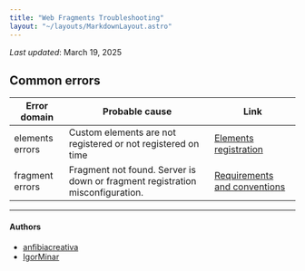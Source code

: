 ```yaml
---
title: "Web Fragments Troubleshooting"
layout: "~/layouts/MarkdownLayout.astro"
---
```


_Last updated_: March 19, 2025

## Common errors

| Error domain    | Probable cause                                                                | Link                                                                                           |
| --------------- | ----------------------------------------------------------------------------- | ---------------------------------------------------------------------------------------------- |
| elements errors | Custom elements are not registered or not registered on time                  | <a href="/documentation/elements">Elements registration</a>                                    |
| fragment errors | Fragment not found. Server is down or fragment registration misconfiguration. | <a href="/documentation/gateway#requirements-and-conventions">Requirements and conventions</a> |

---

#### Authors

<ul class="authors">
	<li class="author">
		<a href="https://github.com/anfibiacreativa">anfibiacreativa</a>
	</li>
	<li class="author">
		<a href="https://github.com/igorminar">IgorMinar</a>
	</li>
</ul>

